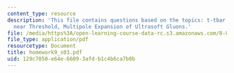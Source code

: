 ```yaml
---
content_type: resource
description: 'This file contains questions based on the topics: t-tbar Production
  near Threshold, Multipole Expansion of Ultrasoft Gluons.'
file: /media/https%3A/open-learning-course-data-rc.s3.amazonaws.com/8-851-strong-interactions-effective-field-theories-of-qcd-spring-2006/129c7050e64e66093afdb1c4b6ca7b0b_homework9_s03.pdf
file_type: application/pdf
resourcetype: Document
title: homework9_s03.pdf
uid: 129c7050-e64e-6609-3afd-b1c4b6ca7b0b
---
```

